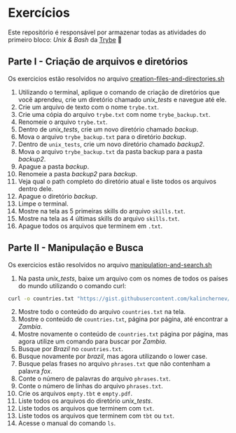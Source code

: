 # Exercícios
Este repositório é responsável por armazenar todas as atividades do primeiro bloco: _Unix & Bash_ da [Trybe](https://betrybe.com) :rocket:

## Parte I - Criação de arquivos e diretórios
Os exercicios estão resolvidos no arquivo [creation-files-and-directories.sh](https://github.com/silvainvic/Trybe2/blob/main/trybe-exercises/basis-of-development-web/unix-bash-and-shell/creation-files-and-directories.sh)

1. Utilizando o terminal, aplique o comando de criação de diretórios que você aprendeu, crie um diretório chamado *unix_tests* e navegue até ele.
2. Crie um arquivo de texto com o nome `trybe.txt`.
3. Crie uma cópia do arquivo `trybe.txt` com nome `trybe_backup.txt`.
4. Renomeie o arquivo `trybe.txt`.
5. Dentro de *unix_tests*, crie um novo diretório chamado *backup*.
6. Mova o arquivo `trybe_backup.txt` para o diretório *backup*.
7. Dentro de `unix_tests`, crie um novo diretório chamado *backup2*.
8. Mova o arquivo `trybe_backup.txt` da pasta backup para a pasta *backup2*.
9. Apague a pasta *backup*.
10. Renomeie a pasta *backup2* para *backup*.
11. Veja qual o path completo do diretório atual e liste todos os arquivos dentro dele.
12. Apague o diretório *backup*.
13. Limpe o terminal.
14. Mostre na tela as 5 primeiras skills do arquivo `skills.txt`.
15. Mostre na tela as 4 últimas skills do arquivo `skills.txt`.
16. Apague todos os arquivos que terminem em `.txt`.

## Parte II - Manipulação e Busca
Os exercicios estão resolvidos no arquivo [manipulation-and-search.sh](https://github.com/silvainvic/Trybe2/blob/main/trybe-exercises/basis-of-development-web/unix-bash-and-shell/manipulation-and-search.sh)

1. Na pasta *unix_tests*, baixe um arquivo com os nomes de todos os países do mundo utilizando o comando curl:
   
```sh
curl -o countries.txt "https://gist.githubusercontent.com/kalinchernev/486393efcca01623b18d/raw/daa24c9fea66afb7d68f8d69f0c4b8eeb9406e83/countries"
```

2. Mostre todo o conteúdo do arquivo `countries.txt` na tela.
3. Mostre o conteúdo de `countries.txt`, página por página, até encontrar a *Zambia*.
4. Mostre novamente o conteúdo de `countries.txt` página por página, mas agora utilize um comando para buscar por *Zambia*.
5. Busque por *Brazil* no `countries.txt`.
6. Busque novamente por *brazil*, mas agora utilizando o lower case.
7. Busque pelas frases no arquivo `phrases.txt` que não contenham a palavra *fox*.
8. Conte o número de palavras do arquivo `phrases.txt`.
9. Conte o número de linhas do arquivo `phrases.txt`.
10. Crie os arquivos `empty.tbt` e `empty.pdf`.
11. Liste todos os arquivos do diretório *unix_tests*.
12. Liste todos os arquivos que terminem com `txt`.
13. Liste todos os arquivos que terminem com `tbt` ou `txt`.
14. Acesse o manual do comando `ls`.
